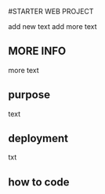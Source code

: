 #STARTER WEB PROJECT

add new text
add more text

## MORE INFO

more text

## purpose

text

## deployment

txt

## how to code

